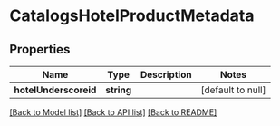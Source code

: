 # CatalogsHotelProductMetadata

## Properties
Name | Type | Description | Notes
------------ | ------------- | ------------- | -------------
**hotelUnderscoreid** | **string** |  | [default to null]

[[Back to Model list]](../README.md#documentation-for-models) [[Back to API list]](../README.md#documentation-for-api-endpoints) [[Back to README]](../README.md)


